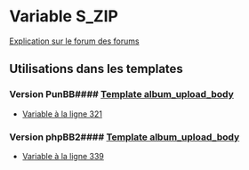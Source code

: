 # Variable S_ZIP
[Explication sur le forum des forums](http://forum.forumactif.com/t294113-listing-des-variables#S_ZIP)
## Utilisations dans les templates
### Version PunBB#### [Template album_upload_body](punbb/album_upload_body.md)
* [Variable à la ligne 321](../punbb/album_upload_body.tpl#L321)
### Version phpBB2#### [Template album_upload_body](subsilver/album_upload_body.md)
* [Variable à la ligne 339](../subsilver/album_upload_body.tpl#L339)